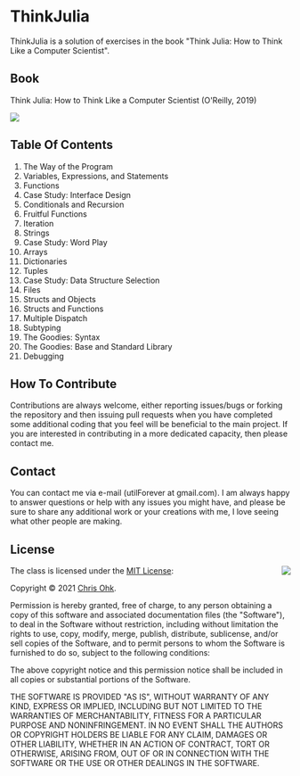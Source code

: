 # ThinkJulia

ThinkJulia is a solution of exercises in the book "Think Julia: How to Think Like a Computer Scientist".

## Book

Think Julia: How to Think Like a Computer Scientist (O'Reilly, 2019)

![](https://learning.oreilly.com/library/cover/9781492045021/250w/)

## Table Of Contents

1. The Way of the Program
2. Variables, Expressions, and Statements
3. Functions
4. Case Study: Interface Design
5. Conditionals and Recursion
6. Fruitful Functions
7. Iteration
8. Strings
9. Case Study: Word Play
10. Arrays
11. Dictionaries
12. Tuples
13. Case Study: Data Structure Selection
14. Files
15. Structs and Objects
16. Structs and Functions
17. Multiple Dispatch
18. Subtyping
19. The Goodies: Syntax
20. The Goodies: Base and Standard Library
21. Debugging

## How To Contribute

Contributions are always welcome, either reporting issues/bugs or forking the repository and then issuing pull requests when you have completed some additional coding that you feel will be beneficial to the main project. If you are interested in contributing in a more dedicated capacity, then please contact me.

## Contact

You can contact me via e-mail (utilForever at gmail.com). I am always happy to answer questions or help with any issues you might have, and please be sure to share any additional work or your creations with me, I love seeing what other people are making.

## License

<img align="right" src="http://opensource.org/trademarks/opensource/OSI-Approved-License-100x137.png">

The class is licensed under the [MIT License](http://opensource.org/licenses/MIT):

Copyright &copy; 2021 [Chris Ohk](http://www.github.com/utilForever).

Permission is hereby granted, free of charge, to any person obtaining a copy of this software and associated documentation files (the "Software"), to deal in the Software without restriction, including without limitation the rights to use, copy, modify, merge, publish, distribute, sublicense, and/or sell copies of the Software, and to permit persons to whom the Software is furnished to do so, subject to the following conditions:

The above copyright notice and this permission notice shall be included in all copies or substantial portions of the Software.

THE SOFTWARE IS PROVIDED "AS IS", WITHOUT WARRANTY OF ANY KIND, EXPRESS OR IMPLIED, INCLUDING BUT NOT LIMITED TO THE WARRANTIES OF MERCHANTABILITY, FITNESS FOR A PARTICULAR PURPOSE AND NONINFRINGEMENT. IN NO EVENT SHALL THE AUTHORS OR COPYRIGHT HOLDERS BE LIABLE FOR ANY CLAIM, DAMAGES OR OTHER LIABILITY, WHETHER IN AN ACTION OF CONTRACT, TORT OR OTHERWISE, ARISING FROM, OUT OF OR IN CONNECTION WITH THE SOFTWARE OR THE USE OR OTHER DEALINGS IN THE SOFTWARE.

